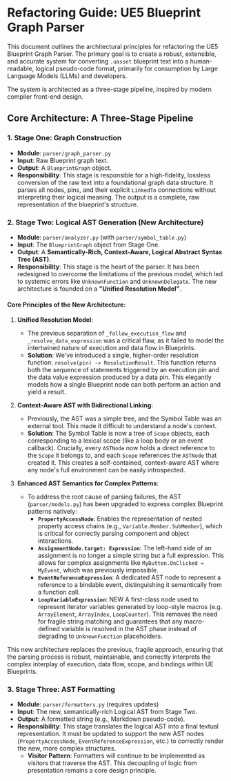 # Refactoring Guide: UE5 Blueprint Graph Parser

This document outlines the architectural principles for refactoring the UE5 Blueprint Graph Parser. The primary goal is to create a robust, extensible, and accurate system for converting `.uasset` blueprint text into a human-readable, logical pseudo-code format, primarily for consumption by Large Language Models (LLMs) and developers.

The system is architected as a three-stage pipeline, inspired by modern compiler front-end design.

## Core Architecture: A Three-Stage Pipeline

### 1. Stage One: Graph Construction

*   **Module**: `parser/graph_parser.py`
*   **Input**: Raw Blueprint graph text.
*   **Output**: A `BlueprintGraph` object.
*   **Responsibility**: This stage is responsible for a high-fidelity, lossless conversion of the raw text into a foundational graph data structure. It parses all nodes, pins, and their explicit `LinkedTo` connections without interpreting their logical meaning. The output is a complete, raw representation of the blueprint's structure.

### 2. Stage Two: Logical AST Generation (New Architecture)

*   **Module**: `parser/analyzer.py` (with `parser/symbol_table.py`)
*   **Input**: The `BlueprintGraph` object from Stage One.
*   **Output**: A **Semantically-Rich, Context-Aware, Logical Abstract Syntax Tree (AST)**.
*   **Responsibility**: This stage is the heart of the parser. It has been redesigned to overcome the limitations of the previous model, which led to systemic errors like `UnknownFunction` and `UnknownDelegate`. The new architecture is founded on a **"Unified Resolution Model"**.

#### Core Principles of the New Architecture:

1.  **Unified Resolution Model**:
    *   The previous separation of `_follow_execution_flow` and `_resolve_data_expression` was a critical flaw, as it failed to model the intertwined nature of execution and data flow in Blueprints.
    *   **Solution**: We've introduced a single, higher-order resolution function: `resolve(pin) -> ResolutionResult`. This function returns both the sequence of statements triggered by an execution pin and the data value expression produced by a data pin. This elegantly models how a single Blueprint node can both perform an action and yield a result.

2.  **Context-Aware AST with Bidirectional Linking**:
    *   Previously, the AST was a simple tree, and the Symbol Table was an external tool. This made it difficult to understand a node's context.
    *   **Solution**: The Symbol Table is now a tree of `Scope` objects, each corresponding to a lexical scope (like a loop body or an event callback). Crucially, every `ASTNode` now holds a direct reference to the `Scope` it belongs to, and each `Scope` references the `ASTNode` that created it. This creates a self-contained, context-aware AST where any node's full environment can be easily introspected.

3.  **Enhanced AST Semantics for Complex Patterns**:
    *   To address the root cause of parsing failures, the AST (`parser/models.py`) has been upgraded to express complex Blueprint patterns natively:
        *   **`PropertyAccessNode`**: Enables the representation of nested property access chains (e.g., `Variable.Member.SubMember`), which is critical for correctly parsing component and object interactions.
        *   **`AssignmentNode.target: Expression`**: The left-hand side of an assignment is no longer a simple string but a full expression. This allows for complex assignments like `MyButton.OnClicked = MyEvent`, which was previously impossible.
        *   **`EventReferenceExpression`**: A dedicated AST node to represent a reference to a bindable event, distinguishing it semantically from a function call.
        *   **`LoopVariableExpression`**: NEW   A first-class node used to represent iterator variables generated by loop-style macros (e.g. `ArrayElement`, `ArrayIndex`, `LoopCounter`). This removes the need for fragile string matching and guarantees that any macro-defined variable is resolved in the AST phase instead of degrading to `UnknownFunction` placeholders.

This new architecture replaces the previous, fragile approach, ensuring that the parsing process is robust, maintainable, and correctly interprets the complex interplay of execution, data flow, scope, and bindings within UE Blueprints.

### 3. Stage Three: AST Formatting

*   **Module**: `parser/formatters.py` (requires updates)
*   **Input**: The new, semantically-rich Logical AST from Stage Two.
*   **Output**: A formatted string (e.g., Markdown pseudo-code).
*   **Responsibility**: This stage translates the logical AST into a final textual representation. It must be updated to support the new AST nodes (`PropertyAccessNode`, `EventReferenceExpression`, etc.) to correctly render the new, more complex structures.
    *   **Visitor Pattern**: Formatters will continue to be implemented as visitors that traverse the AST. This decoupling of logic from presentation remains a core design principle.
